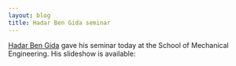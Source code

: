 ```yaml
---
layout: blog
title: Hadar Ben Gida seminar
---
```


[Hadar Ben Gida](people/hadar_ben_gida.html) gave his seminar today at the School of Mechanical Engineering. His slideshow is available:

<html>
<script async class="speakerdeck-embed" data-id="aaf229a00b3901303cea12313d0505a7" data-ratio="1.33333333333333" src="//speakerdeck.com/assets/embed.js"></script>
</html>
